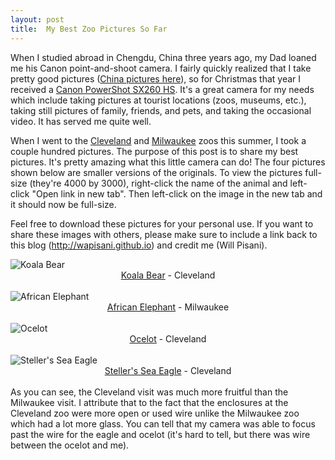 ```yaml
---
layout: post
title:  My Best Zoo Pictures So Far
---
```


When I studied abroad in Chengdu, China three years ago, my Dad loaned me his Canon point-and-shoot camera. I fairly quickly realized that I take pretty good pictures ([China pictures here](https://www.pisanifamily.info/will/screenshots/lychee/index.html#15583123715421)), so for Christmas that year I received a [Canon PowerShot SX260 HS](https://www.amazon.com/Canon-PowerShot-Digital-Stabilized-Wide-Angle/dp/B0075SUK14). It's a great camera for my needs which include taking pictures at tourist locations (zoos, museums, etc.), taking still pictures of family, friends, and pets, and taking the occasional video. It has served me quite well.

When I went to the [Cleveland](http://www.clevelandmetroparks.com/Zoo/Zoo.aspx) and [Milwaukee](http://www.milwaukeezoo.org/) zoos this summer, I took a couple hundred pictures. The purpose of this post is to share my best pictures. It's pretty amazing what this little camera can do! The four pictures shown below are smaller versions of the originals. To view the pictures full-size (they're 4000 by 3000), right-click the name of the animal and left-click "Open link in new tab". Then left-click on the image in the new tab and it should now be full-size.

Feel free to download these pictures for your personal use. If you want to share these images with others, please make sure to include a link back to this blog (http://wapisani.github.io) and credit me (Will Pisani). 
<div class="w3-card-4">
   <img src="https://pisanifamily.info/will/Pictures/Cleveland_Zoo/Best_Koala_Resized.JPG" class="w3-round" alt="Koala Bear">
   <div class="w3-container" style="text-align:center;">
      <a href="https://pisanifamily.info/will/Pictures/Cleveland_Zoo/Best_Koala.JPG">Koala Bear</a> - Cleveland 
   </div>
</div>
<br />
<div class="w3-card-4">
   <img src="https://pisanifamily.info/will/Pictures/Cleveland_Zoo/Best_Elephant_Resized.JPG" class="w3-round" alt="African Elephant">
   <div class="w3-container" style="text-align:center;">
      <a href="https://pisanifamily.info/will/Pictures/Cleveland_Zoo/Best_Elephant.JPG">African Elephant</a> - Milwaukee
   </div>

</div>
<br />
<div class="w3-card-4">
   <img src="https://pisanifamily.info/will/Pictures/Cleveland_Zoo/Best_Ocelot_Resized.JPG" class="w3-round" alt="Ocelot">
   <div class="w3-container" style="text-align:center;">
      <a href="https://pisanifamily.info/will/Pictures/Cleveland_Zoo/Best_Cat.JPG">Ocelot</a> - Cleveland
   </div>

</div>
<br /> 
<div class="w3-card-4">
   <img src="https://pisanifamily.info/will/Pictures/Cleveland_Zoo/Best_Stellers_Eagle_Resized.JPG" class="w3-round" alt="Steller's Sea Eagle">
   <div class="w3-container" style="text-align:center;">
      <a href="https://pisanifamily.info/will/Pictures/Cleveland_Zoo/Best_Stellers_Eagle.JPG">Steller's Sea Eagle</a> - Cleveland
   </div>

</div>
<br /> 
As you can see, the Cleveland visit was much more fruitful than the Milwaukee visit. I attribute that to the fact that the enclosures at the Cleveland zoo were more open or used wire unlike the Milwaukee zoo which had a lot more glass. You can tell that my camera was able to focus past the wire for the eagle and ocelot (it's hard to tell, but there was wire between the ocelot and me).
